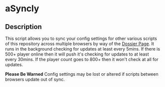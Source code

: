 # aSyncly

## Description

This script allows you to sync your config settings for other various scripts of this repository across multiple browsers by way of the [Dossier Page](https://politicsandwar.com/nation/dossier/). It runs in the background checking for updates at least every 5mins. If there is 500+ player online then it will push it's checking for updates to at least every 30mins. If the player count goes to 800+ then it won't check at all for updates.

**Please Be Warned** Config settings may be lost or altered if scripts between browsers update out of sync. 